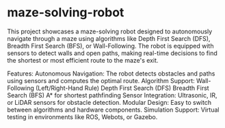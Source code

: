 # maze-solving-robot
This project showcases a maze-solving robot designed to autonomously navigate through a maze using algorithms like Depth First Search (DFS), Breadth First Search (BFS), or Wall-Following. The robot is equipped with sensors to detect walls and open paths, making real-time decisions to find the shortest or most efficient route to the maze's exit.

Features:
Autonomous Navigation: The robot detects obstacles and paths using sensors and computes the optimal route.
Algorithm Support:
Wall-Following (Left/Right-Hand Rule)
Depth First Search (DFS)
Breadth First Search (BFS)
A* for shortest pathfinding
Sensor Integration: Ultrasonic, IR, or LiDAR sensors for obstacle detection.
Modular Design: Easy to switch between algorithms and hardware components.
Simulation Support: Virtual testing in environments like ROS, Webots, or Gazebo.

